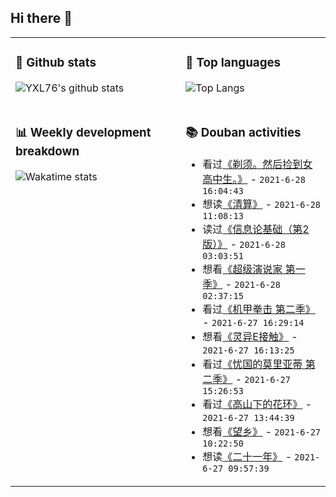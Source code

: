 ## Hi there 👋

<table>
<tr>
<td valign="top" width="54%">

### 🔭 Github stats

![YXL76's github stats](https://github-readme-stats.yxl76.vercel.app/api?username=YXL76&count_private=true&show_icons=true&include_all_commits=true&theme=prussian&line_height=28&disable_animations=true)

</td>

<td valign="top" width="46%">

### 🌱 Top languages

![Top Langs](https://github-readme-stats.yxl76.vercel.app/api/top-langs/?username=YXL76&layout=compact&theme=prussian&langs_count=8&hide=HTML,CSS,SCSS)

</td>
</tr>
<tr>
<td valign="top" width="54%">

### 📊 Weekly development breakdown

![Wakatime stats](https://github-readme-stats.yxl76.vercel.app/api/wakatime?username=YXL76&layout=compact&theme=prussian)


</td>
<td valign="top" width="46%">

### 📚 Douban activities

- 看过[《剃须。然后捡到女高中生。》](http://movie.douban.com/subject/34937835/) - `2021-6-28 16:04:43`
- 想读[《清算》](https://book.douban.com/subject/30164457/) - `2021-6-28 11:08:13`
- 读过[《信息论基础（第2版）》](https://book.douban.com/subject/30419558/) - `2021-6-28 03:03:51`
- 想看[《超级演说家 第一季》](http://movie.douban.com/subject/25732077/) - `2021-6-28 02:37:15`
- 看过[《机甲拳击 第二季》](http://movie.douban.com/subject/34893332/) - `2021-6-27 16:29:14`
- 想看[《灵异E接触》](http://movie.douban.com/subject/24703888/) - `2021-6-27 16:13:25`
- 看过[《忧国的莫里亚蒂 第二季》](http://movie.douban.com/subject/35231069/) - `2021-6-27 15:26:53`
- 看过[《高山下的花环》](http://movie.douban.com/subject/1422283/) - `2021-6-27 13:44:39`
- 想看[《望乡》](http://movie.douban.com/subject/1303073/) - `2021-6-27 10:22:50`
- 想读[《二十一年》](https://book.douban.com/subject/30239830/) - `2021-6-27 09:57:39`

</td>
</tr>
</table>

<!--
**YXL76/YXL76** is a ✨ _special_ ✨ repository because its `README.md` (this file) appears on your GitHub profile.

Here are some ideas to get you started:

- 🔭 I’m currently working on ...
- 🌱 I’m currently learning ...
- 👯 I’m looking to collaborate on ...
- 🤔 I’m looking for help with ...
- 💬 Ask me about ...
- 📫 How to reach me: ...
- 😄 Pronouns: ...
- ⚡ Fun fact: ...
-->
